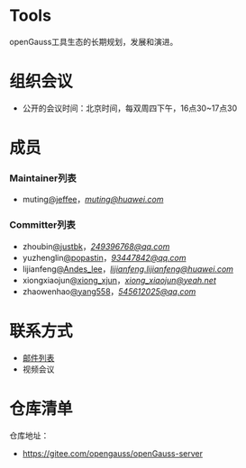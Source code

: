 
# Tools

openGauss工具生态的长期规划，发展和演进。


# 组织会议

- 公开的会议时间：北京时间，每双周四下午，16点30~17点30


# 成员


### Maintainer列表

- muting[@jeffee](https://gitee.com/jeffee)，*muting@huawei.com*


### Committer列表

- zhoubin[@justbk](https://gitee.com/justbk)，*249396768@qq.com*
- yuzhenglin[@popastin](https://gitee.com/popastin)，*93447842@qq.com*
- lijianfeng[@Andes_lee](https://gitee.com/Andes_lee)，*lijianfeng.lijianfeng@huawei.com*
- xiongxiaojun[@xiong_xjun](https://gitee.com/xiong_xjun)，*xiong_xiaojun@yeah.net*
- zhaowenhao[@yang558](https://gitee.com/yang558)，*545612025@qq.com*

# 联系方式

- [邮件列表](https://mailweb.opengauss.org/postorius/lists/tools.opengauss.org/)
- 视频会议


# 仓库清单

仓库地址：
- https://gitee.com/opengauss/openGauss-server

